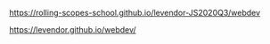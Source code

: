 https://rolling-scopes-school.github.io/levendor-JS2020Q3/webdev

https://levendor.github.io/webdev/
